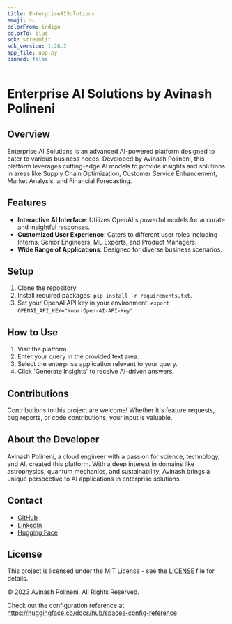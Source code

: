 ```yaml
---
title: EnterpriseAISolutions
emoji: 📉
colorFrom: indigo
colorTo: blue
sdk: streamlit
sdk_version: 1.28.2
app_file: app.py
pinned: false
---
```


# Enterprise AI Solutions by Avinash Polineni

## Overview
Enterprise AI Solutions is an advanced AI-powered platform designed to cater to various business needs. Developed by Avinash Polineni, this platform leverages cutting-edge AI models to provide insights and solutions in areas like Supply Chain Optimization, Customer Service Enhancement, Market Analysis, and Financial Forecasting.

## Features
- **Interactive AI Interface**: Utilizes OpenAI's powerful models for accurate and insightful responses.
- **Customized User Experience**: Caters to different user roles including Interns, Senior Engineers, ML Experts, and Product Managers.
- **Wide Range of Applications**: Designed for diverse business scenarios.

## Setup
1. Clone the repository.
2. Install required packages: `pip install -r requirements.txt`.
3. Set your OpenAI API key in your environment: `export OPENAI_API_KEY="Your-Open-AI-API-Key"`.

## How to Use
1. Visit the platform.
2. Enter your query in the provided text area.
3. Select the enterprise application relevant to your query.
4. Click 'Generate Insights' to receive AI-driven answers.

## Contributions
Contributions to this project are welcome! Whether it's feature requests, bug reports, or code contributions, your input is valuable.

## About the Developer
Avinash Polineni, a cloud engineer with a passion for science, technology, and AI, created this platform. With a deep interest in domains like astrophysics, quantum mechanics, and sustainability, Avinash brings a unique perspective to AI applications in enterprise solutions.

## Contact
- [GitHub](https://github.com/polineniavinash)
- [LinkedIn](https://linkedin.com/in/avinash-polineni/)
- [Hugging Face](https://huggingface.co/AvinashPolineni)

## License
This project is licensed under the MIT License - see the [LICENSE](LICENSE) file for details.

© 2023 Avinash Polineni. All Rights Reserved.


Check out the configuration reference at https://huggingface.co/docs/hub/spaces-config-reference

